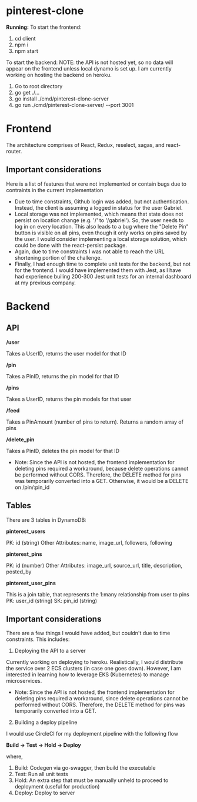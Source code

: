 # pinterest-clone

**Running:**
To start the frontend:

1. cd client
2. npm i
3. npm start

To start the backend:
NOTE: the API is not hosted yet, so no data will appear on the frontend unless local dynamo is set up. I am currently working on hosting the backend on heroku.

1. Go to root directory
2. go get ./...
3. go install ./cmd/pinterest-clone-server
4. go run ./cmd/pinterest-clone-server/ --port 3001

# Frontend

The architecture comprises of React, Redux, reselect, sagas, and react-router.

## Important considerations

Here is a list of features that were not implemented or contain bugs due to contraints in the current implementation

- Due to time constraints, Github login was added, but not authentication. Instead, the client is assuming a logged in status for the user Gabriel.
- Local storage was not implemented, which means that state does not persist on location change (e.g. '/' to '/gabriel'). So, the user needs to log in on every location. This also leads to a bug where the "Delete Pin" button is visible on all pins, even though it only works on pins saved by the user. I would consider implementing a local storage solution, which could be done with the react-persist package.
- Again, due to time constraints I was not able to reach the URL shortening portion of the challenge.
- Finally, I had enough time to complete unit tests for the backend, but not for the frontend. I would have implemented them with Jest, as I have had experience builing 200-300 Jest unit tests for an internal dashboard at my previous company.

# Backend

## API

**/user**

Takes a UserID, returns the user model for that ID

**/pin**

Takes a PinID, returns the pin model for that ID

**/pins**

Takes a UserID, returns the pin models for that user

**/feed**

Takes a PinAmount (number of pins to return). Returns a random array of pins

**/delete_pin**

Takes a PinID, deletes the pin model for that ID

- Note: Since the API is not hosted, the frontend implementation for deleting pins required a workaround, because delete operations cannot be performed without CORS. Therefore, the DELETE method for pins was temporarily converted into a GET. Otherwise, it would be a DELETE on /pin/:pin_id

## Tables

There are 3 tables in DynamoDB:

**pinterest_users**

PK: id (string)
Other Attributes: name, image_url, followers, following

**pinterest_pins**

PK: id (number)
Other Attributes: image_url, source_url, title, description, posted_by

**pinterest_user_pins**

This is a join table, that represents the 1:many relationship from user to pins
PK: user_id (string)
SK: pin_id (string)

## Important considerations

There are a few things I would have added, but couldn't due to time constraints. This includes:

1. Deploying the API to a server

Currently working on deploying to heroku. Realistically, I would distribute the service over 2 ECS clusters (in case one goes down). However, I am interested in learning how to leverage EKS (Kubernetes) to manage microservices.

- Note: Since the API is not hosted, the frontend implementation for deleting pins required a workaround, since delete operations cannot be performed without CORS. Therefore, the DELETE method for pins was temporarily converted into a GET.

2. Building a deploy pipeline

I would use CircleCI for my deployment pipeline with the following flow

**Build -> Test -> Hold -> Deploy**

where,

1. Build: Codegen via go-swagger, then build the executable
2. Test: Run all unit tests
3. Hold: An extra step that must be manually unheld to proceed to deployment (useful for production)
4. Deploy: Deploy to server
